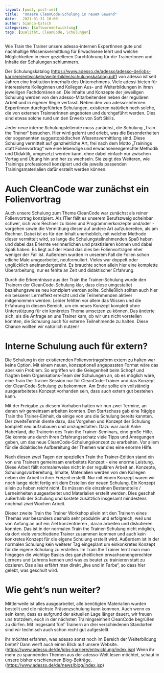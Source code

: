 ```yaml
---
layout: [post, post-xml]              
title:  "Unsere CleanCode-Schulung in neuem Gewand"        
date:   2021-01-31 10:00                    
author: bianca-batsch                   
categories: [Softwareentwicklung]             
tags: [Qualität, CleanCode, Schulungen]
---
```


Wie Train the Trainer unsere adesso-internen ExpertInnen gute und nachhaltige Wissensvermittlung für Erwachsene lehrt und welche Möglichkeiten in einer gezielteren Durchführung für die TrainerInnen und Inhalte der Schulungen schlummern.

Der Schulungskatalog (https://www.adesso.de/adesso/adesso-de/jobs-karriere/entwickeln/weiterbilden/schulungskatalog.pdf) von adesso ist seit Jahren eine Institution innerhalb des Unternehmens. 
Viele adessi bieten für interessierte Kolleginnen und Kollegen Aus- und Weiterbildungen in ihren jeweiligen Fachdomänen an. 
Die Inhalte und Konzepte der jeweiligen Schulung werden von den adesso-Mitarbeitenden neben der regulären Arbeit und in eigener Regie verfasst. 
Neben den von adesso-internen ExpertInnen durchgeführten Schulungen, existieren natürlich noch solche, die von externen TrainnerInnen angeboten und durchgeführt werden. Dies sind etwas solche rund um den Erwerb von Soft Skills.

Jeder neue interne Schulungsleitende muss zunächst, die Schulung „Train the Trainer“ besuchen.
Hier wird gelernt und erlebt, was die Besonderheiten der sogenannten suggestopädischen Wissensvermittlung sind. 
Diese Schulung vermittelt auf ganzheitliche Art, frei nach dem Motto „Trainings statt Folienvortrag“ wie eine lebendige und erwachsenengerechte Methodik und Didaktik, umgesetzt werden kann, ohne dabei einfach nur zwischen Vortag und Übung hin und her zu wechseln.
Sie zeigt des Weiteren, wie Trainings professionell konzipiert und die jeweils passenden Trainingsmaterialien dafür erstellt werden können.

# Auch CleanCode war zunächst ein Folienvortrag 
Auch unsere Schulung zum Thema CleanCode war zunächst als reiner Folienvortrag konzipiert. 
Als ITler fällt es unserem Berufszweig scheinbar schwer, sich vom Rechner zu lösen und Programmierkonzepte und/oder -vorgehen sowie die Vermittlung dieser auf andere Art aufzubereiten, als am Rechner. 
Dabei ist es für den Inhalt unerheblich, mit welcher Methode dieser vermittelt wird, so lange die Schulungsteilnehmenden Spaß haben und dabei das Erlernte verinnerlichen und praktizieren können und dabei Spaß haben. 
Es liegt auf der Hand das dies bei Folienvorträgen eher weniger der Fall ist. 
Außerdem wurden in unserem Fall die Folien schon etliche Male umgearbeitet, neuformuliert. 
Vieles war doppelt oder unglücklich aneinandergereiht. 
Es brauchte schon allein hier eine komplette Überarbeitung, nur es fehlte an Zeit und didaktischer Erfahrung.

Durch die Erkenntnisse aus der Train the Trainer-Schulung wurde den Trainern der CleanCode-Schulung klar, dass diese umgestaltet beziehungsweise neu konzipiert werden sollte. 
Schließlich sollten auch hier ein besserer Lerneffekt erreicht und die Teilnehmenden aktiver mitgenommen werden. 
Leider fehlten vor allem das Wissen und die Erfahrung in diesem Bereich, um ein neues Konzept komplett ohne Unterstützung für ein konkretes Thema umsetzen zu können. 
Das änderte sich, als die Anfrage an uns Trainer kam, ob wir uns nicht vorstellen könnten, die Schulung auch für externe Teilnehmende zu halten. 
Diese Chance wollten wir natürlich nutzen!

# Interne Schulung auch für extern?
Die Schulung in der existierenden Folienvortragsform extern zu halten war keine Option. Mit einem neuen, konzeptionell angepassten Format wäre das aber kein Problem. 
So ergriffen wir die Gelegenheit beim Schopf und fragten beim Organisations-Team der Schulungen an, ob es möglich wäre, eine Train the Trainer Session nur für CleanCode-Trainer und das Konzept der CleanCode-Schulung zu bekommen. 
Am Ende sollte ein vollständig ausgearbeitetes Konzept vorhanden sein, dass auch extern gut bestehen kann.

Mit der Freigabe zu diesem Vorhaben hatten wir nun zwei Termine, an denen wir gemeinsam arbeiten konnten. 
Den Startschuss gab eine 1tägige Train the Trainer-Einheit, da einige von uns die Schulung bereits kannten. 
Der zweiteTermin diente dazu, das Vorgehen und Konzept der Schulung komplett neu aufzubauen und umzugestalten. 
Dazu war auch Anke Haberland, die Trainerin des Train the Trainer-Seminars, eine große Hilfe. 
Sie konnte uns durch ihren Erfahrungsschatz viele Tipps und Anregungen geben, um das neue CleanCode-Schulungskonzept zu erarbeiten. 
Vor allem für die didaktische Aufbereitung der Themen war dies eine enorme Hilfe.

Nach diesen zwei Tagen der speziellen Train the Trainer-Edition stand ein von uns Trainern gemeinsam erarbeitets Konzept - eine enorme Leistung. 
Diese Arbeit fällt normalerweise nicht in der regulären Arbeit an. 
Konzepte, Schulungsvorbereitung, Inhalte, Materialien werden von den Kollegen neben der Arbeit in ihrer Freizeit erstellt. 
Nur mit einem Konzept waren wir noch lange nicht fertig mit dem Erstellen der neuen Schulung. 
Ein Konzept allein zu haben reicht nicht. 
Es müssen die einzelnen Bestandteile / Lerneinheiten ausgearbeitet und Materialien erstellt werden. 
Dies geschah außerhalb der Schulung und kostete zusätzlich insgesamt mindestens nochmal zwei Wochen Arbeit.

Dieser zweite Train the Trainer Workshop allein mit den Trainern eines Themas war besonders deshalb sehr produktiv und erfolgreich, weil uns von Anfang an auf ein Ziel konzentrieren , daran arbeiten und diskutieren konnten. 
Das ist in der normalen Train the Trainer-Schulung nicht möglich, da dort viele verschiedene Trainer zusammen kommen und auch kein konkretes Konzept für die eigene Schulung erstellt wird. 
Außerdem ist in der normalen Schulung kein weiterer Tag eingeplant um einkonkretes Konzept für die eigene Schulung zu erstellen.
Im Train the Trainer lernt man man hingegen die wichtige Basics des ganzheitlichen erwachsenengerechten Lernens und Lehrens kennen und was es beutet zu trainieren statt zu dozieren.
Das alles erfährt man direkt „live und in Farbe“, so dass hier gelebt, was geschult wird.   

# Wie geht’s nun weiter?
Mittlerweile ist alles ausgearbeitet, alle benötigten Materialien wurden bestellt und die nächste Präsenzschulung kann kommen. 
Auch wenn es sein kann, dass es aufgrund der aktuellen Lage länger dauert, wir freuen uns trotzdem, euch in der nächsten Trainingseinheit CleanCode begrüßen zu dürfen. 
Mit insgesamt fünf Trainern an drei verschiedenen Standorten sind wir technisch auch schon recht gut aufgestellt.

Ihr möchtet erfahren, was adesso sonst noch im Bereich der Weiterbildung bietet? 
Dann werft auch einen Blick auf unsere Website. (https://www.adesso.de/de/jobs-karriere/entwicklung/index.jsp) 
Wenn ihr mehr zu spannenden Themen aus der adesso-Welt lesen möchtet, schaut in unsere bisher erschienenen Blog-Beiträge. (https://www.adesso.de/de/news/blog/index.jsp)
